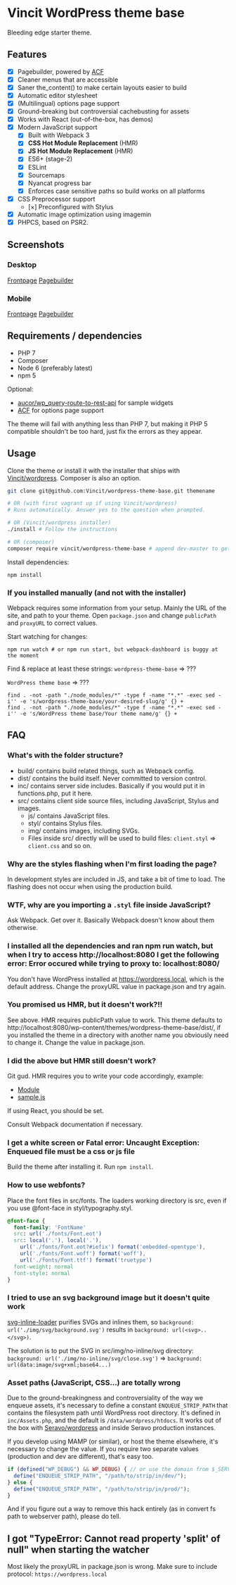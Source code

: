 # Vincit WordPress theme base
Bleeding edge starter theme.

## Features
- [x] Pagebuilder, powered by [ACF](https://www.advancedcustomfields.com/resources/flexible-content/)
- [x] Cleaner menus that are accessible
- [x] Saner the_content() to make certain layouts easier to build
- [x] Automatic editor stylesheet
- [x] (Multilingual) options page support
- [x] Ground-breaking but controversial cachebusting for assets
- [x] Works with React (out-of-the-box, has demos)
- [x] Modern JavaScript support
  - [x] Built with Webpack 3
  - [x] **CSS Hot Module Replacement** (HMR)
  - [x] **JS Hot Module Replacement** (HMR)
  - [x] ES6+ (stage-2)
  - [x] ESLint
  - [x] Sourcemaps
  - [x] Nyancat progress bar
  - [x] Enforces case sensitive paths so build works on all platforms
- [x] CSS Preprocessor support
  - [×] Preconfigured with Stylus
- [x] Automatic image optimization using imagemin
- [x] PHPCS, based on PSR2.

## Screenshots
### Desktop
[Frontpage](https://i.imgur.com/ADIG8V7.jpg)
[Pagebuilder](https://i.imgur.com/JeRNEvk.jpg)
### Mobile
[Frontpage](https://i.imgur.com/8ONEags.jpg)
[Pagebuilder](https://i.imgur.com/0Xns0Db.png)

## Requirements / dependencies
- PHP 7
- Composer
- Node 6 (preferably latest)
- npm 5

Optional:
- [aucor/wp_query-route-to-rest-api](https://github.com/aucor/wp_query-route-to-rest-api) for sample widgets
- [ACF](https://advancedcustomfields.com) for options page support

The theme will fail with anything less than PHP 7, but making it PHP 5 compatible shouldn't be too hard, just fix the errors as they appear.

## Usage
Clone the theme or install it with the installer that ships with [Vincit/wordpress](https://github.com/Vincit/wordpress). Composer is also an option.
```sh
git clone git@github.com:Vincit/wordpress-theme-base.git themename

# OR (with first vagrant up if using Vincit/wordpress)
# Runs automatically. Answer yes to the question when prompted.

# OR (Vincit/wordpress installer)
./install # Follow the instructions

# OR (composer)
composer require vincit/wordpress-theme-base # append dev-master to get the latest version (potentially unstable)
```

Install dependencies:
```
npm install
```

### If you installed manually (and not with the installer)
Webpack requires some information from your setup. Mainly the URL of the site, and path to your theme. Open `package.json` and change `publicPath` and `proxyURL` to correct values.

Start watching for changes:
```
npm run watch # or npm run start, but webpack-dashboard is buggy at the moment
```

Find & replace at least these strings:
`wordpress-theme-base` => ???

`WordPress theme base` => ???

```
find . -not -path "./node_modules/*" -type f -name "*.*" -exec sed -i'' -e 's/wordpress-theme-base/your-desired-slug/g' {} +
find . -not -path "./node_modules/*" -type f -name "*.*" -exec sed -i'' -e 's/WordPress theme base/Your theme name/g' {} +
```

## FAQ
### What's with the folder structure?
- build/ contains build related things, such as Webpack config.
- dist/ contains the build itself. Never committed to version control.
- inc/ contains server side includes. Basically if you would put it in functions.php, put it here.
- src/ contains client side source files, including JavaScript, Stylus and images.
  - js/ contains JavaScript files.
  - styl/ contains Stylus files.
  - img/ contains images, including SVGs.
  - Files inside src/ directly will be used to build files: `client.styl` => `client.css` and so on.

### Why are the styles flashing when I'm first loading the page?
In development styles are included in JS, and take a bit of time to load. The flashing does not occur when using the production build.

### WTF, why are you importing a `.styl` file inside JavaScript?
Ask Webpack. Get over it. Basically Webpack doesn't know about them otherwise.

### I installed all the dependencies and ran npm run watch, but when I try to access http://localhost:8080 I get the following error: Error occured while trying to proxy to: localhost:8080/
You don't have WordPress installed at https://wordpress.local, which is the default address. Change the proxyURL value in package.json and try again.

### You promised us HMR, but it doesn't work?!!
See above. HMR requires publicPath value to work. This theme defaults to http://localhost:8080/wp-content/themes/wordpress-theme-base/dist/, if you installed the theme in a directory with another name you obviously need to change it.
Change the value in package.json.

### I did the above but HMR still doesn't work?
Git gud. HMR requires you to write your code accordingly, example:
- [Module](https://github.com/Vincit/wordpress-theme-base/blob/master/src/js/components/clock.js)
- [sample.js](https://github.com/Vincit/wordpress-theme-base/blob/master/src/sample.js)

If using React, you should be set.

Consult Webpack documentation if necessary.

### I get a white screen or Fatal error: Uncaught Exception: Enqueued file must be a css or js file
Build the theme after installing it. Run `npm install`.

### How to use webfonts?
Place the font files in src/fonts. The loaders working directory is src, even if you use @font-face in styl/typography.styl.

```css
@font-face {
  font-family: 'FontName'
  src: url('./fonts/Font.eot')
  src: local('.'), local('.'),
    url('./fonts/Font.eot?#iefix') format('embedded-opentype'),
    url('./fonts/Font.woff') format('woff'),
    url('./fonts/Font.ttf') format('truetype')
  font-weight: normal
  font-style: normal
}
```

### I tried to use an svg background image but it doesn't quite work
[svg-inline-loader](https://github.com/webpack-contrib/svg-inline-loader) purifies SVGs and inlines them, so `background: url('./img/svg/background.svg')` results in `background: url(<svg>..</svg>)`.

The solution is to put the SVG in src/img/no-inline/svg directory: `background: url('./img/no-inline/svg/close.svg')` => `background: url(data:image/svg+xml;base64...)`

### Asset paths (JavaScript, CSS...) are totally wrong
Due to the ground-breakingness and controversiality of the way we enqueue assets, it's necessary to define a constant `ENQUEUE_STRIP_PATH` that contains the filesystem path until WordPress root directory. It's defined in `inc/Assets.php`, and the default is `/data/wordpress/htdocs`. It works out of the box with [Seravo/wordpress](https://github.com/Seravo/wordpress) and inside Seravo production instances.

If you develop using MAMP (or similar), or host the theme elsewhere, it's necessary to change the value. If you require two separate values (production and dev are different), that's easy too.
```php
if (defined("WP_DEBUG") && WP_DEBUG) { // or use the domain from $_SERVER
  define("ENQUEUE_STRIP_PATH", "/path/to/strip/in/dev/");
} else {
  define("ENQUEUE_STRIP_PATH", "/path/to/strip/in/prod/");
}
```

And if you figure out a way to remove this hack entirely (as in convert fs path to webserver path), please do tell.

## I got "TypeError: Cannot read property 'split' of null" when starting the watcher
Most likely the proxyURL in package.json is wrong. Make sure to include protocol: `https://wordpress.local`
